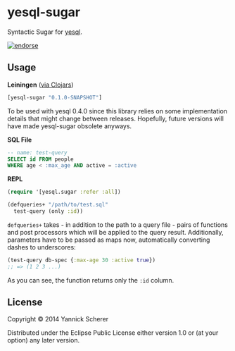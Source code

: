 # yesql-sugar

Syntactic Sugar for [yesql](https://github.com/krisajenkins/yesql).

[![endorse](https://api.coderwall.com/xsc/endorsecount.png)](https://coderwall.com/xsc)

## Usage

__Leiningen__ ([via Clojars](https://clojars.org/cpath-clj))

```clojure
[yesql-sugar "0.1.0-SNAPSHOT"]
```

To be used with yesql 0.4.0 since this library relies on some implementation details that
might change between releases. Hopefully, future versions will have made yesql-sugar obsolete
anyways.

__SQL File__

```sql
-- name: test-query
SELECT id FROM people
WHERE age < :max_age AND active = :active
```

__REPL__

```clojure
(require '[yesql.sugar :refer :all])

(defqueries+ "/path/to/test.sql"
  test-query (only :id))
```

`defqueries+` takes - in addition to the path to a query file - pairs of functions and
post processors which will be applied to the query result. Additionally, parameters
have to be passed as maps now, automatically converting dashes to underscores:

```clojure
(test-query db-spec {:max-age 30 :active true})
;; => (1 2 3 ...)
```

As you can see, the function returns only the `:id` column.

## License

Copyright &copy; 2014 Yannick Scherer

Distributed under the Eclipse Public License either version 1.0 or (at
your option) any later version.

